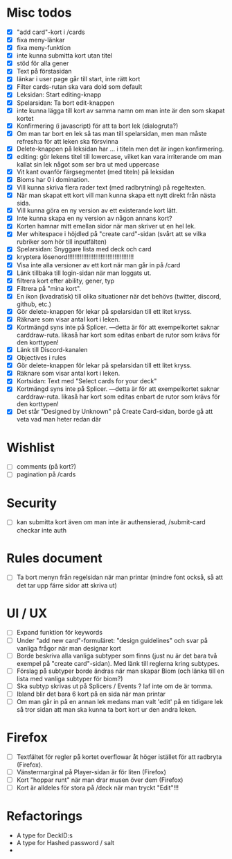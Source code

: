 # Misc todos
- [x] "add card"-kort i /cards
- [x] fixa meny-länkar
- [x] fixa meny-funktion
- [x] inte kunna submitta kort utan titel
- [x] stöd för alla gener
- [x] Text på förstasidan
- [x] länkar i user page går till start, inte rätt kort
- [x] Filter cards-rutan ska vara dold som default
- [x] Leksidan: Start editing-knapp
- [x] Spelarsidan: Ta bort edit-knappen
- [x] inte kunna lägga till kort av samma namn om man inte är den som skapat kortet
- [x] Konfirmering (i javascript) för att ta bort lek (dialogruta?)
- [x] Om man tar bort en lek så tas man till spelarsidan, men man måste refresh:a för att leken ska försvinna
- [x] Delete-knappen på leksidan har ... i titeln men det är ingen konfirmering.
- [x] editing: <lektitel> gör lekens titel till lowercase, vilket kan vara irriterande om man kallat sin lek något som ser bra ut med uppercase
- [x] Vit kant ovanför färgsegmentet (med titeln) på leksidan
- [x] Bioms har 0 i domination.
- [x] Vill kunna skriva flera rader text (med radbrytning) på regeltexten.
- [x] När man skapat ett kort vill man kunna skapa ett nytt direkt från nästa sida.
- [x] Vill kunna göra en ny version av ett existerande kort lätt.
- [x] Inte kunna skapa en ny version av någon annans kort?
- [x] Korten hamnar mitt emellan sidor när man skriver ut en hel lek.
- [x] Mer whitespace i höjdled på "create card"-sidan (svårt att se vilka rubriker som hör till inputfälten)
- [x] Spelarsidan: Snyggare lista med deck och card
- [x] kryptera lösenord!!!!!!!!!!!!!!!!!!!!!!!!!!!!!!!!!!!!!!
- [x] Visa inte alla versioner av ett kort när man går in på /card
- [x] Länk tillbaka till login-sidan när man loggats ut.
- [x] filtrera kort efter ability, gener, typ
- [x] Filtrera på "mina kort".
- [x] En ikon (kvadratisk) till olika situationer när det behövs (twitter, discord, github, etc.)
- [x] Gör delete-knappen för lekar på spelarsidan till ett litet kryss.
- [x] Räknare som visar antal kort i leken.
- [x] Kortmängd syns inte på Splicer. —detta är för att exempelkortet saknar carddraw-ruta. likaså har kort som editas enbart de rutor som krävs för den korttypen!
- [x] Länk till Discord-kanalen
- [x] Objectives i rules
- [x] Gör delete-knappen för lekar på spelarsidan till ett litet kryss.
- [x] Räknare som visar antal kort i leken.
- [x] Kortsidan: Text med "Select cards for your deck"
- [x] Kortmängd syns inte på Splicer. —detta är för att exempelkortet saknar carddraw-ruta. likaså har kort som editas enbart de rutor som krävs för den korttypen!
- [x] Det står "Designed by Unknown" på Create Card-sidan, borde gå att veta vad man heter redan där

# Wishlist
- [ ] comments (på kort?)
- [ ] pagination på /cards

# Security
- [ ] kan submitta kort även om man inte är authensierad, /submit-card checkar inte auth

# Rules document
- [ ] Ta bort menyn från regelsidan när man printar (mindre font också, så att det tar upp färre sidor att skriva ut)

# UI / UX
- [ ] Expand funktion för keywords
- [ ] Under "add new card"-formuläret: "design guidelines" och svar på vanliga frågor när man designar kort
- [ ] Borde beskriva alla vanliga subtyper som finns (just nu är det bara två exempel på "create card"-sidan). Med länk till reglerna kring subtypes.
- [ ] Förslag på subtyper borde ändras när man skapar Biom (och länka till en lista med vanliga subtyper för biom?)
- [ ] Ska subtyp skrivas ut på Splicers / Events ? Iaf inte om de är tomma.
- [ ] Ibland blir det bara 6 kort på en sida när man printar
- [ ] Om man går in på en annan lek medans man valt 'edit' på en tidigare lek så tror sidan att man ska kunna ta bort kort ur den andra leken.

# Firefox
- [ ] Textfältet för regler på kortet overflowar åt höger istället för att radbryta (Firefox).
- [ ] Vänstermarginal på Player-sidan är för liten (Firefox)
- [ ] Kort "hoppar runt" när man drar musen över dem (Firefox)
- [ ] Kort är alldeles för stora på /deck när man tryckt "Edit"!!!

# Refactorings
- A type for DeckID:s
- A type for Hashed password / salt
- 
